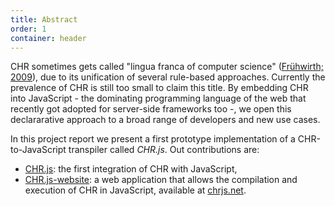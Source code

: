 ```yaml
---
title: Abstract
order: 1
container: header
---
```


CHR sometimes gets called "lingua franca of computer science" ([Frühwirth; 2009](#ref-fruhwirth2009talk)), due to its unification of several rule-based approaches. Currently the prevalence of CHR is still too small to claim this title. By embedding CHR into JavaScript - the dominating programming language of the web that recently got adopted for server-side frameworks too -, we open this declararative approach to a broad range of developers and new use cases.

In this project report we present a first prototype implementation of a CHR-to-JavaScript transpiler called *CHR.js*. Out contributions are:

- [CHR.js](https://github.com/fnogatz/CHR.js): the first integration of CHR with JavaScript,
- [CHR.js-website](https://github.com/fnogatz/CHR.js-website): a web application that allows the compilation and execution of CHR in JavaScript, available at [chrjs.net](http://chrjs.net/).
